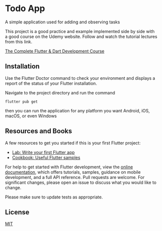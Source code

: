 # Todo App 

A simple application used for adding and observing tasks

This project is a good practice and example implemented side by side with a good course on the Udemy website. Follow and watch the tutorial lectures from this link.

[The Complete Flutter & Dart Development Course](https://www.udemy.com/course/complete-flutter-arabic/)

## Installation
Use the Flutter Doctor command to check your environment and displays a report of the status of your Flutter installation.

Navigate to the project directory and run the command

`` flutter pub get ``

then you can run the application for any platform you want Android, iOS, macOS, or even Windows

## Resources and Books
A few resources to get you started if this is your first Flutter project:

- [Lab: Write your first Flutter app](https://docs.flutter.dev/get-started/codelab)
- [Cookbook: Useful Flutter samples](https://docs.flutter.dev/cookbook)

For help to get started with Flutter development, view the
[online documentation](https://docs.flutter.dev/), which offers tutorials,
samples, guidance on mobile development, and a full API reference.
Pull requests are welcome. For significant changes, please open an issue to discuss what you would like to change.

Please make sure to update tests as appropriate.

## License
[MIT](https://choosealicense.com/licenses/mit/)